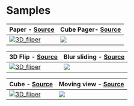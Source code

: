 # Samples

Paper - [Source](https://github.com/muabe/Samples/blob/master/paper/src/com/markjmind/propose/sample/paper/MainActivity.java) | Cube Pager- [Source](https://github.com/muabe/Samples/blob/master/propose_cubePager/src/com/example/cubepager/MainActivity.java)
---|---
[![3D_fliper](https://github.com/muabe/Samples/blob/master/images/page_flip.gif)](https://github.com/muabe/Samples/blob/master/paper/src/com/markjmind/propose/sample/paper/MainActivity.java) | [![](https://github.com/muabe/Samples/blob/master/images/pager.gif)](https://https://github.com/muabe/Samples/blob/master/propose_cubePager/src/com/example/cubepager/MainActivity.java)

3D Flip - [Source](https://github.com/muabe/Samples/blob/master/3DFlip/src/com/markjmind/propose/sample/flip/MainActivity.java) | Blur sliding - [Source](https://github.com/muabe/Samples/blob/master/SlidingDrawer/src/com/markjmind/propose/sample/slidingdrawer/MainActivity.java)
---|---
[![3D_fliper](https://github.com/muabe/Samples/blob/master/images/3D_fliper.gif)](https://github.com/muabe/Samples/blob/master/3DFlip/src/com/markjmind/propose/sample/flip/MainActivity.java) | [![](https://github.com/muabe/Samples/blob/master/images/blur_sliding.gif)](https://github.com/muabe/Samples/blob/master/SlidingDrawer/src/com/markjmind/propose/sample/slidingdrawer/MainActivity.java)


Cube - [Source](https://github.com/muabe/Samples/blob/master/propose_cube/src/com/example/test/MainActivity.java) | Moving view - [Source](https://github.com/muabe/Samples/blob/master/moving_view/src/com/markjmind/sample/propose/moving/MainActivity.java)
---|---
[![3D_fliper](https://github.com/muabe/Samples/blob/master/images/cube.gif)](https://github.com/muabe/Samples/blob/master/propose_cube/src/com/example/test/MainActivity.java) | [![](https://github.com/muabe/Samples/blob/master/images/moving_view.gif)](https://github.com/muabe/Samples/blob/master/moving_view/src/com/markjmind/sample/propose/moving/MainActivity.java)




